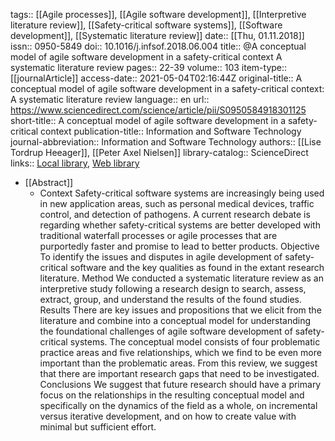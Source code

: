 tags:: [[Agile processes]], [[Agile software development]], [[Interpretive literature review]], [[Safety-critical software systems]], [[Software development]], [[Systematic literature review]]
date:: [[Thu, 01.11.2018]]
issn:: 0950-5849
doi:: 10.1016/j.infsof.2018.06.004
title:: @A conceptual model of agile software development in a safety-critical context A systematic literature review
pages:: 22-39
volume:: 103
item-type:: [[journalArticle]]
access-date:: 2021-05-04T02:16:44Z
original-title:: A conceptual model of agile software development in a safety-critical context: A systematic literature review
language:: en
url:: https://www.sciencedirect.com/science/article/pii/S0950584918301125
short-title:: A conceptual model of agile software development in a safety-critical context
publication-title:: Information and Software Technology
journal-abbreviation:: Information and Software Technology
authors:: [[Lise Tordrup Heeager]], [[Peter Axel Nielsen]]
library-catalog:: ScienceDirect
links:: [Local library](zotero://select/library/items/NKYMK445), [Web library](https://www.zotero.org/users/6520516/items/NKYMK445)

- [[Abstract]]
	- Context
	  Safety-critical software systems are increasingly being used in new application areas, such as personal medical devices, traffic control, and detection of pathogens. A current research debate is regarding whether safety-critical systems are better developed with traditional waterfall processes or agile processes that are purportedly faster and promise to lead to better products.
	  Objective
	  To identify the issues and disputes in agile development of safety-critical software and the key qualities as found in the extant research literature.
	  Method
	  We conducted a systematic literature review as an interpretive study following a research design to search, assess, extract, group, and understand the results of the found studies.
	  Results
	  There are key issues and propositions that we elicit from the literature and combine into a conceptual model for understanding the foundational challenges of agile software development of safety-critical systems. The conceptual model consists of four problematic practice areas and five relationships, which we find to be even more important than the problematic areas. From this review, we suggest that there are important research gaps that need to be investigated.
	  Conclusions
	  We suggest that future research should have a primary focus on the relationships in the resulting conceptual model and specifically on the dynamics of the field as a whole, on incremental versus iterative development, and on how to create value with minimal but sufficient effort.